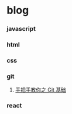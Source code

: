 # blog

### javascript

### html

### css

### git
1. [手把手教你之 Git 基础](https://github.com/xhlwill/blog/issues/4)

### react  
